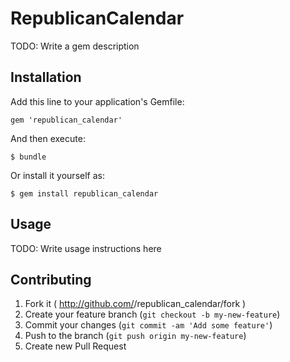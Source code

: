 # RepublicanCalendar

TODO: Write a gem description

## Installation

Add this line to your application's Gemfile:

    gem 'republican_calendar'

And then execute:

    $ bundle

Or install it yourself as:

    $ gem install republican_calendar

## Usage

TODO: Write usage instructions here

## Contributing

1. Fork it ( http://github.com/<my-github-username>/republican_calendar/fork )
2. Create your feature branch (`git checkout -b my-new-feature`)
3. Commit your changes (`git commit -am 'Add some feature'`)
4. Push to the branch (`git push origin my-new-feature`)
5. Create new Pull Request
